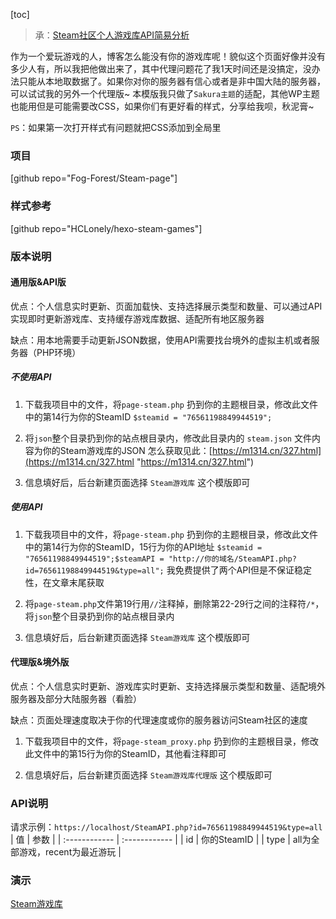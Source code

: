 [toc]
> 承：[Steam社区个人游戏库API简易分析](https://m1314.cn/327.html "Steam社区个人游戏库API简易分析")

作为一个爱玩游戏的人，博客怎么能没有你的游戏库呢！貌似这个页面好像并没有多少人有，所以我把他做出来了，其中代理问题花了我1天时间还是没搞定，没办法只能从本地取数据了。如果你对你的服务器有信心或者是非中国大陆的服务器，可以试试我的另外一个代理版~
本模版我只做了`Sakura主题`的适配，其他WP主题也能用但是可能需要改CSS，如果你们有更好看的样式，分享给我呗，秋泥膏~

`PS`：如果第一次打开样式有问题就把CSS添加到全局里

### 项目
[github repo="Fog-Forest/Steam-page"]

### 样式参考
[github repo="HCLonely/hexo-steam-games"]

### 版本说明
#### 通用版&API版
优点：个人信息实时更新、页面加载快、支持选择展示类型和数量、可以通过API实现即时更新游戏库、支持缓存游戏库数据、适配所有地区服务器

缺点：用本地需要手动更新JSON数据，使用API需要找台境外的虚拟主机或者服务器（PHP环境）

##### 不使用API
1. 下载我项目中的文件，将`page-steam.php` 扔到你的主题根目录，修改此文件中的第14行为你的SteamID
`$steamid = "76561198849944519";`

2. 将`json`整个目录扔到你的站点根目录内，修改此目录内的 `steam.json` 文件内容为你的Steam游戏库的JSON
	怎么获取见此：[https://m1314.cn/327.html](https://m1314.cn/327.html "https://m1314.cn/327.html")

3. 信息填好后，后台新建页面选择 `Steam游戏库` 这个模版即可

##### 使用API
1. 下载我项目中的文件，将`page-steam.php` 扔到你的主题根目录，修改此文件中的第14行为你的SteamID，15行为你的API地址
`$steamid = "76561198849944519";$steamAPI = "http://你的域名/SteamAPI.php?id=76561198849944519&type=all";`
我免费提供了两个API但是不保证稳定性，在文章末尾获取

2. 将`page-steam.php`文件第19行用`//`注释掉，删除第22-29行之间的注释符`/*`，将`json`整个目录扔到你的站点根目录内

3. 信息填好后，后台新建页面选择 `Steam游戏库` 这个模版即可

#### 代理版&境外版
优点：个人信息实时更新、游戏库实时更新、支持选择展示类型和数量、适配境外服务器及部分大陆服务器（看脸）

缺点：页面处理速度取决于你的代理速度或你的服务器访问Steam社区的速度


1. 下载我项目中的文件，将`page-steam_proxy.php` 扔到你的主题根目录，修改此文件中的第15行为你的SteamID，其他看注释即可

2. 信息填好后，后台新建页面选择 `Steam游戏库代理版` 这个模版即可

### API说明
请求示例：`https://localhost/SteamAPI.php?id=76561198849944519&type=all`
| 值  | 参数  |
| :------------ | :------------ |
| id  | 你的SteamID  |
| type  | all为全部游戏，recent为最近游玩  |

### 演示
[Steam游戏库](https://m1314.cn/game/ "Steam游戏库")
